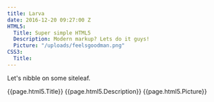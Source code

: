 ```yaml
---
title: Larva
date: 2016-12-20 09:27:00 Z
HTML5:
  Title: Super simple HTML5
  Description: Modern markup? Lets do it guys!
  Picture: "/uploads/feelsgoodman.png"
CSS3:
  Title: 
---
```


Let's nibble on some siteleaf.

{{page.html5.Title}}
{{page.html5.Description}}
{{page.html5.Picture}}